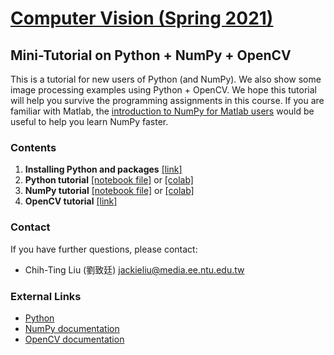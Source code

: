 # [Computer Vision (Spring 2021)](http://media.ee.ntu.edu.tw/courses/cv/21S/)

## Mini-Tutorial on Python + NumPy + OpenCV

This is a tutorial for new users of Python (and NumPy).
We also show some image processing examples using Python + OpenCV.
We hope this tutorial will help you survive the programming assignments in this course.
If you are familiar with Matlab, the [introduction to NumPy for Matlab users](https://docs.scipy.org/doc/numpy/user/numpy-for-matlab-users.html) would be useful to help you learn NumPy faster.

### Contents

1. __Installing Python and packages__ [[link]](https://github.com/mediaic/CV_Course_Tutorial/blob/master/Python%20Intro%20%26%20Install.pdf)
2. __Python tutorial__ [[notebook file]](https://github.com/mediaic/CV_Course_Tutorial/blob/master/python_tutorial.ipynb) or  [[colab]](https://colab.research.google.com/drive/1gfbudbCvhmCOvgIYU6GrHhRIfSk08J3Q)
3. __NumPy tutorial__ [[notebook file]](https://github.com/mediaic/CV_Course_Tutorial/blob/master/numpy_tutorial.ipynb) or [[colab]](https://drive.google.com/file/d/1XGywWArQnpbfvolWp-MTRS_tmTUpE3Y-/view?usp=sharing)
4. __OpenCV tutorial__ [[link]](https://github.com/mediaic/CV_Course_Tutorial/tree/master/OpenCV)

### Contact

If you have further questions, please contact:
* Chih-Ting Liu (劉致廷) jackieliu@media.ee.ntu.edu.tw

### External Links

* [Python](https://www.python.org/downloads/)
* [NumPy documentation](https://docs.scipy.org/doc/numpy/index.html)
* [OpenCV documentation](https://docs.opencv.org/)
